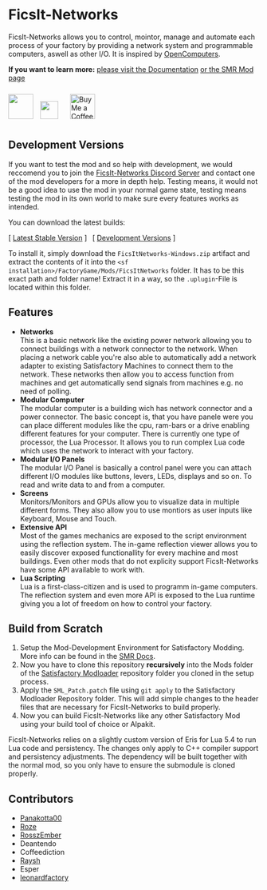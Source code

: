 # FicsIt-Networks

FicsIt-Networks allows you to control, mointor, manage and automate each process of your factory by providing a network system and programmable computers, aswell as other I/O.
It is inspired by [OpenComputers](https://github.com/MightyPirates/OpenComputers).

**If you want to learn more:**
[please visit the Documentation](https://docs.ficsit.app/ficsit-networks/latest)
[or the SMR Mod page](https://ficsit.app/mod/8d8gk4imvFanRs)

<a href="https://discord.gg/3VfZ6Da" target="_blank" rel="noopener noreferrer"><img height="50px" src="https://gotpa.ws/img/join_discord.png" /></a>
<a href="https://patreon.com/ficsitnetworks" target="_blank" rel="noopener noreferrer"><img style="height: 36px; margin: 10px;" src="https://raw.githubusercontent.com/Panakotta00/FicsIt-Networks/refs/heads/development/Resources/patreon_banner.png" /></a>
<a href="https://ko-fi.com/X8X51D8D13" target="_blank" rel="noopener noreferrer"><img style='height:50px; margin: 10px;' src="https://storage.ko-fi.com/cdn/kofi6.png?v=6" alt="Buy Me a Coffee at ko-fi.com" /></a>

## Development Versions

If you want to test the mod and so help with development,
we would reccomend you to join the [FicsIt-Networks Discord Server](https://discord.gg/3VfZ6Da) and contact one of the mod developers for a more in depth help.
Testing means, it would not be a good idea to use the mod in your normal game state,
testing means testing the mod in its own world to make sure every features works as intended.

You can download the latest builds:

[ [Latest Stable Version](https://github.com/Panakotta00/FicsIt-Networks/releases/latest) ] 
[ [Development Versions](https://github.com/Panakotta00/FicsIt-Networks/actions?query=branch%3Adevelopment) ]

To install it, simply download the `FicsItNetworks-Windows.zip` artifact and extract the contents of it into the `<sf installation>/FactoryGame/Mods/FicsItNetworks` folder.
It has to be this exact path and folder name! Extract it in a way, so the `.uplugin`-File is located within this folder.

## Features

- **Networks**  
This is a basic network like the existing power network allowing you to connect buildings with a network connector to the network.
When placing a network cable you're also able to automatically add a network adapter to existing Satisfactory Machines to connect them to the network.
These networks then allow you to access function from machines and get automatically send signals from machines e.g. no need of polling.
- **Modular Computer**  
The modular computer is a building wich has  network connector and a power connector.
The basic concept is, that you have panele were you can place different modules like the cpu, ram-bars or a drive enabling different features for your computer.
There is currently one type of processor, the Lua Processor. It allows you to run complex Lua code which uses the network to interact with your factory.
- **Modular I/O Panels**  
The modular I/O Panel is basically a control panel were you can attach different I/O modules like buttons, levers, LEDs, displays and so on. To read and write data to and from a computer.
- **Screens**  
Monitors/Monitors and GPUs allow you to visualize data in multiple different forms. They also allow you to use montiors as user inputs like Keyboard, Mouse and Touch.
- **Extensive API**  
Most of the games mechanics are exposed to the script environment using the reflection system. The in-game reflection viewer allows you to easily discover exposed functionallity for every machine and most buildings. Even other mods that do not explicity support FicsIt-Networks have some API available to work with.
- **Lua Scripting**  
Lua is a first-class-citizen and is used to programm in-game computers. The reflection system and even more API is exposed to the Lua runtime giving you a lot of freedom on how to control your factory.

## Build from Scratch
1. Setup the Mod-Development Environment for Satisfactory Modding. More info can be found in the [SMR Docs](https://docs.ficsit.app/satisfactory-modding/latest/Development/BeginnersGuide/index.html).
2. Now you have to clone this repository **recursively** into the Mods folder of the [Satisfactory Modloader](https://github.com/satisfactorymodding/SatisfactoryModLoader) repository folder you cloned in the setup process.
3. Apply the `SML_Patch.patch` file using `git apply` to the Satisfactory Modloader Repository folder. This will add simple changes to the header files that are necessary for FicsIt-Networks to build properly.
4. Now you can build FicsIt-Networks like any other Satisfactory Mod using your build tool of choice or Alpakit.

FicsIt-Networks relies on a slightly custom version of Eris for Lua 5.4 to run Lua code and persistency. The changes only apply to C++ compiler support and persistency adjustments. The dependency will be built together with the normal mod, so you only have to ensure the submodule is cloned properly.

## Contributors
- [Panakotta00](https://panakotta00.dev)
- [Roze](https://github.com/RozeDoyanawa)
- [RosszEmber](https://www.deviantart.com/ronsemberg)
- Deantendo
- Coffeediction
- [Raysh](https://www.artstation.com/raysh)
- Esper
- [leonardfactory](https://github.com/rockfactory)
